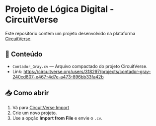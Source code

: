 # Projeto de Lógica Digital - CircuitVerse

Este repositório contém um projeto desenvolvido na plataforma [CircuitVerse](https://circuitverse.org/).

## 📁 Conteúdo

- `Contador_Gray.cv` — Arquivo compactado do projeto CircuitVerse.
- Link: https://circuitverse.org/users/318297/projects/contador-gray-240cd807-e467-4d7e-a473-896bb33fa42b

## 📥 Como abrir

1. Vá para [CircuitVerse Import](https://circuitverse.org/users/sign_in)
2. Crie um novo projeto.
3. Use a opção **Import from File** e envie o `.cv`.
